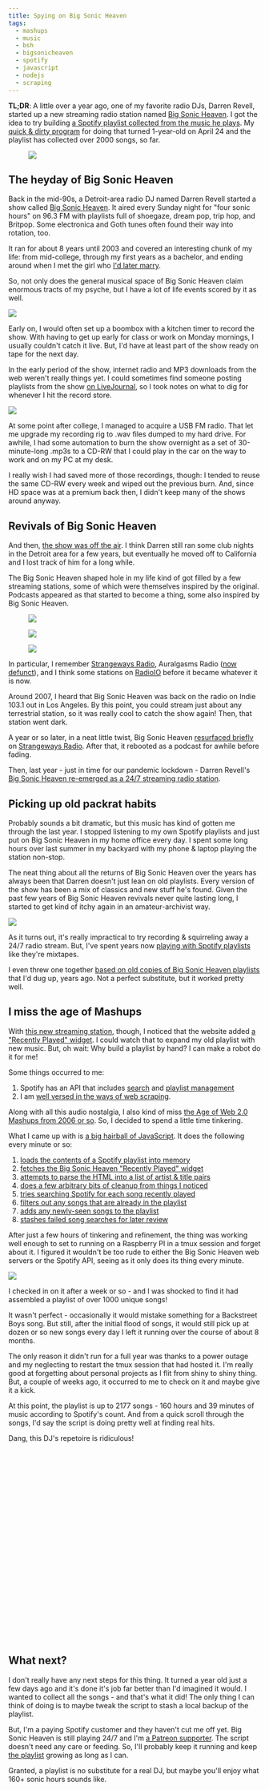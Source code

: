 ```yaml
---
title: Spying on Big Sonic Heaven
tags:
  - mashups
  - music
  - bsh
  - bigsonicheaven
  - spotify
  - javascript
  - nodejs
  - scraping
---
```


**TL;DR**: A little over a year ago, one of my favorite radio DJs, Darren Revell, started up a new streaming radio station named [Big Sonic Heaven]. I got the idea to try building [a Spotify playlist collected from the music he plays][big-sonic-heaven-spy]. My [quick & dirty program][bsh-scraper] for doing that turned 1-year-old on April 24 and the playlist has collected over 2000 songs, so far.

[Big Sonic Heaven]: https://www.bigsonicheaven.com/
[big-sonic-heaven-spy]: https://open.spotify.com/playlist/1xBbvEJrf5HycEZbwn04o1?si=NB3ytTzuQqqyIztLQf0odw

<!--more-->

<figure class="wide">
  <img src="./feature-image.png" />
</figure>

<nav role="navigation" class="table-of-contents"></nav>

## The heyday of Big Sonic Heaven

Back in the mid-90s, a Detroit-area radio DJ named Darren Revell started a show called [Big Sonic Heaven][bsh-wikipedia]. It aired every Sunday night for "four sonic hours" on 96.3 FM with playlists full of shoegaze, dream pop, trip hop, and Britpop. Some electronica and Goth tunes often found their way into rotation, too.

It ran for about 8 years until 2003 and covered an interesting chunk of my life: from mid-college, through my first years as a bachelor, and ending around when I met the girl who [I'd later marry][wedding].

So, not only does the general musical space of Big Sonic Heaven claim enormous tracts of my psyche, but I have a lot of life events scored by it as well.

[wedding]: https://blog.lmorchard.com/2006/06/09/wedding-day-is-today/

<img src="./boombox.jpg" class="inset right wide" />

Early on, I would often set up a boombox with a kitchen timer to record the show. With having to get up early for class or work on Monday mornings, I usually couldn't catch it live. But, I'd have at least part of the show ready on tape for the next day.

In the early period of the show, internet radio and MP3 downloads from the web weren't really things yet. I could sometimes find someone posting playlists from the show [on LiveJournal][bsh-livejournal], so I took notes on what to dig for whenever I hit the record store.

[bsh-livejournal]: https://bigsonic-heaven.livejournal.com/

<img src="./fm-tuner.jpg" class="inset left wide" />

At some point after college, I managed to acquire a USB FM radio. That let me upgrade my recording rig to .wav files dumped to my hard drive. For awhile, I had some automation to burn the show overnight as a set of 30-minute-long .mp3s to a CD-RW that I could play in the car on the way to work and on my PC at my desk.

I really wish I had saved more of those recordings, though: I tended to reuse the same CD-RW every week and wiped out the previous burn. And, since HD space was at a premium back then, I didn't keep many of the shows around anyway.

## Revivals of Big Sonic Heaven

And then, [the show was off the air][bsh-gone]. I think Darren still ran some club nights in the Detroit area for a few years, but eventually he moved off to California and I lost track of him for a long while.

[bsh-gone]: https://bigsonic-heaven.livejournal.com/5625.html

The Big Sonic Heaven shaped hole in my life kind of got filled by a few streaming stations, some of which were themselves inspired by the original. Podcasts appeared as that started to become a thing, some also inspired by Big Sonic Heaven.

<div class="row wide">
  <figure>
    <img src="./strangeways.jpg" class="" />
  </figure>
  <figure>
    <img src="./bigsonicheaven-indie.png" class="" />
  </figure>
  <figure>
    <img src="./bsh-radio.jpg" class="" />
  </figure>
</div>

In particular, I remember [Strangeways Radio], Auralgasms Radio ([now defunct][auralgasms]), and I think some stations on [RadioIO] before it became whatever it is now.

Around 2007, I heard that Big Sonic Heaven was back on the radio on Indie 103.1 out in Los Angeles. By this point, you could stream just about any terrestrial station, so it was really cool to catch the show again! Then, that station went dark.

A year or so later, in a neat little twist, Big Sonic Heaven [resurfaced briefly][bsh-strangeways] on [Strangeways Radio]. After that, it rebooted as a podcast for awhile before fading.

Then, last year - just in time for our pandemic lockdown - Darren Revell's [Big Sonic Heaven re-emerged as a 24/7 streaming radio station][Big Sonic Heaven].

[auralgasms]: https://twitter.com/auralgasms/status/7106192490
[radioio]: https://en.wikipedia.org/wiki/Radioio
[strangeways radio]: https://www.strangewaysradio.com/
[bsh-wikipedia]: https://en.wikipedia.org/wiki/Big_Sonic_Heaven
[bsh-strangeways]: http://motorcityblog.blogspot.com/2010/07/big-sonic-heaven-returns.html

## Picking up old packrat habits

Probably sounds a bit dramatic, but this music has kind of gotten me through the last year. I stopped listening to my own Spotify playlists and just put on Big Sonic Heaven in my home office every day. I spent some long hours over last summer in my backyard with my phone & laptop playing the station non-stop.

The neat thing about all the returns of Big Sonic Heaven over the years has always been that Darren doesn't just lean on old playlists. Every version of the show has been a mix of classics and new stuff he's found. Given the past few years of Big Sonic Heaven revivals never quite lasting long, I started to get kind of itchy again in an amateur-archivist way.

<img src="./old-bsh-playlist.png" class="inset right wide" />

As it turns out, it's really impractical to try recording & squirreling away a 24/7 radio stream. But, I've spent years now [playing with Spotify playlists][my-playlists] like they're mixtapes.

I even threw one together [based on old copies of Big Sonic Heaven playlists][bsh-manual-playlist] that I'd dug up, years ago. Not a perfect substitute, but it worked pretty well.

[spotify-api-search]: https://developer.spotify.com/documentation/web-api/reference/#category-search
[spotify-api-playlists]: https://developer.spotify.com/documentation/web-api/reference/#category-playlists
[scraping]: https://www.google.com/search?q=site:blog.lmorchard.com+scraping
[recently-played]: https://widgets.autopo.st/widgets/public/DR66/recentlyplayed.php
[my-playlists]: https://open.spotify.com/user/lmorchard/playlists
[bsh-manual-playlist]: https://open.spotify.com/playlist/4Xg0WBY32T9AQkIm3rUpfq?si=pFYJz34nTW2qLtPRDOXq2w

## I miss the age of Mashups

With [this new streaming station][big sonic heaven], though, I noticed that the website added [a "Recently Played" widget][recently-played]. I could watch that to expand my old playlist with new music. But, oh wait: Why build a playlist by hand? I can make a robot do it for me!

Some things occurred to me:

1. Spotify has an API that includes [search][spotify-api-search] and [playlist management][spotify-api-playlists]
1. I am [well versed in the ways of web scraping][scraping].

Along with all this audio nostalgia, I also kind of miss [the Age of Web 2.0 Mashups from 2006 or so][web20-mashups]. So, I decided to spend a little time tinkering.

What I came up with is [a big hairball of JavaScript][bsh-scraper]. It does the following every minute or so:

1. [loads the contents of a Spotify playlist into memory](https://github.com/lmorchard/bsh-now-playing-scraper/blob/6495dd737a196498b2d82e745d58cef8006e1b81/scrape-now-playing-into-playlist.js#L26)
1. [fetches the Big Sonic Heaven "Recently Played" widget](https://github.com/lmorchard/bsh-now-playing-scraper/blob/6495dd737a196498b2d82e745d58cef8006e1b81/scrape-now-playing-into-playlist.js#L51)
1. [attempts to parse the HTML into a list of artist & title pairs](https://github.com/lmorchard/bsh-now-playing-scraper/blob/6495dd737a196498b2d82e745d58cef8006e1b81/scrape-now-playing-into-playlist.js#L56-L69)
1. [does a few arbitrary bits of cleanup from things I noticed](https://github.com/lmorchard/bsh-now-playing-scraper/blob/6495dd737a196498b2d82e745d58cef8006e1b81/scrape-now-playing-into-playlist.js#L74)
1. [tries searching Spotify for each song recently played](https://github.com/lmorchard/bsh-now-playing-scraper/blob/6495dd737a196498b2d82e745d58cef8006e1b81/scrape-now-playing-into-playlist.js#L112-L115)
1. [filters out any songs that are already in the playlist](https://github.com/lmorchard/bsh-now-playing-scraper/blob/6495dd737a196498b2d82e745d58cef8006e1b81/scrape-now-playing-into-playlist.js#L121-L123)
1. [adds any newly-seen songs to the playlist](https://github.com/lmorchard/bsh-now-playing-scraper/blob/6495dd737a196498b2d82e745d58cef8006e1b81/scrape-now-playing-into-playlist.js#L127-L134)
1. [stashes failed song searches for later review](https://github.com/lmorchard/bsh-now-playing-scraper/blob/6495dd737a196498b2d82e745d58cef8006e1b81/scrape-now-playing-into-playlist.js#L137-L141)

[bsh-scraper]: https://github.com/lmorchard/bsh-now-playing-scraper/blob/master/scrape-now-playing-into-playlist.js
[web20-mashups]: https://www.windley.com/archives/2006/05/mashups_web_dat.shtml

After just a few hours of tinkering and refinement, the thing was working well enough to set to running on a Raspberry PI in a tmux session and forget about it. I figured it wouldn't be too rude to either the Big Sonic Heaven web servers or the Spotify API, seeing as it only does its thing every minute.

<img src="./script-run.png" class="wide" />

I checked in on it after a week or so - and I was shocked to find it had assembled a playlist of over 1000 unique songs!

It wasn't perfect - occasionally it would mistake something for a Backstreet Boys song. But still, after the initial flood of songs, it would still pick up at dozen or so new songs every day I left it running over the course of about 8 months.

The only reason it didn't run for a full year was thanks to a power outage and my neglecting to restart the tmux session that had hosted it. I'm really good at forgetting about personal projects as I flit from shiny to shiny thing. But, a couple of weeks ago, it occurred to me to check on it and maybe give it a kick.

At this point, the playlist is up to 2177 songs - 160 hours and 39 minutes of music according to Spotify's count. And from a quick scroll through the songs, I'd say the script is doing pretty well at finding real hits.

Dang, this DJ's repetoire is ridiculous!

<iframe class="lazyload" data-src="https://open.spotify.com/embed/playlist/1xBbvEJrf5HycEZbwn04o1" width="300" height="380" frameborder="0" allowtransparency="true" allow="encrypted-media"></iframe>

## What next?

I don't really have any next steps for this thing. It turned a year old just a few days ago and it's done it's job far better than I'd imagined it would. I wanted to collect all the songs - and that's what it did! The only thing I can think of doing is to maybe tweak the script to stash a local backup of the playlist.

But, I'm a paying Spotify customer and they haven't cut me off yet. Big Sonic Heaven is still playing 24/7 and I'm [a Patreon supporter][bsh-patreon]. The script doesn't need any care or feeding. So, I'll probably keep it running and keep [the playlist][big-sonic-heaven-spy] growing as long as I can.

Granted, a playlist is no substitute for a real DJ, but maybe you'll enjoy what 160+ sonic hours sounds like.

[bsh-patreon]: https://www.patreon.com/bigsonicheaven
